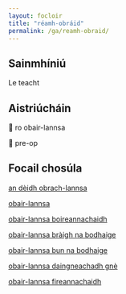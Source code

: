 ```yaml
---
layout: focloir
title: "réamh-obráid"
permalink: /ga/reamh-obraid/
---
```


## Sainmhíniú

Le teacht

## Aistriúcháin

&#x1f3f4;&#xe0067;&#xe0062;&#xe0073;&#xe0063;&#xe0074;&#xe007f; ro obair-lannsa

&#x1f3f4;&#xe0067;&#xe0062;&#xe0065;&#xe006e;&#xe0067;&#xe007f; pre-op

## Focail chosúla

[an dèidh obrach-lannsa](https://faclair.lgbt/an-deidh-obrach-lannsa)

[obair-lannsa](https://faclair.lgbt/obair-lannsa)

[obair-lannsa boireannachaidh](https://faclair.lgbt/obair-lannsa-boireannachaidh)

[obair-lannsa bràigh na bodhaige](https://faclair.lgbt/obair-lannsa-braigh-na-bodhaige)

[obair-lannsa bun na bodhaige](https://faclair.lgbt/obair-lannsa-bun-na-bodhaige)

[obair-lannsa daingneachadh gnè](https://faclair.lgbt/obair-lannsa-daingneachadh-gne)

[obair-lannsa fireannachaidh](https://faclair.lgbt/obair-lannsa-fireannachaidh)